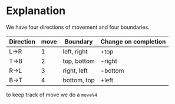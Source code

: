 # Explanation

We have four directions of movement and four boundaries.


Direction | move | Boundary | Change on completion 
--- | --- | --- | ---
L->R | 1 | left, right | +top
T->B | 2 | top, bottom | -right
R->L | 3 | right, left | -bottom
B->T | 4 | bottom, top | +left

to keep track of move we do a `move%4`
